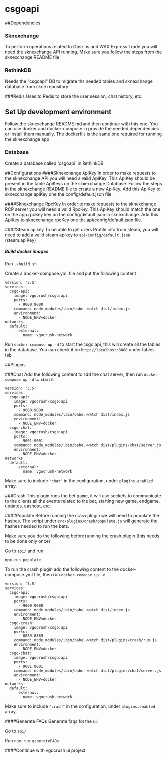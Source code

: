 # csgoapi

##Dependencies

### Sknexchange 
To perform operations related to Opskins and WAX Express Trade you will need the sknexchange API running. Make sure you follow the steps from the sknexchange README file

### RethinkDB
Needs the "csgoapi" DB to migrate the needed tables and sknexchange database from skne repository

###Redis
Uses to Redis to store the user session, chat history, etc.

## Set Up development environment
Follow the sknexchange README.md and then continue with this one.
You can use docker and docker-compose to provide the needed dependencies or install them manually. The dockerfile is the same one required for running the sknexchange app

### Database
Create a database called 'csgoapi' in RethinkDB

##Configurations
####Sknexchange ApiKey
In order to make requests to the sknexchange API you will need a valid ApiKey.
This ApiKey should be present in the table ApiKeys on the sknexchange Database. Follow the steps in the sknexchange README file to create a new ApiKey.
Add this ApiKey to sknexchange.apiKey one the config/default.json file 

####Sknexchange RpcKey
In order to make requests to the sknexchange RCP server you will need a valid RpcKey.
This ApiKey should match the one on the app.rpcKey key on the config/default.json in sknexchange.
Add this ApiKey to sknexchange.rpcKey one the api/config/default.json file.

####Steam apikey
To be able to get users Profile info from steam, you will need to add a valid steam apikey to ```api/config/default.json``` (steam.apiKey)

##### Build docker images
Run ```./build.sh```

Create a docker-compose.yml file and put the following content

```
version: '3.5'
services:
  csgo-api:
    image: vgocrush/csgo:api
    ports:
      - 9000:9000
    command: node_modules/.bin/babel-watch dist/index.js
    environment:
      - NODE_ENV=docker
networks:
  default:
      external:
        name: vgocrush-network
```

Run ```docker-compose up -d``` to start the csgo api, this will create all the tables in the database. You can check it on ```http://localhost:8080``` under tables tab

##Plugins

###Chat
Add the following content to add the chat server, then run ```docker-compose up -d``` to start it
```
version: '3.5'
services:
  csgo-api:
    image: vgocrush/csgo:api
    ports:
      - 9000:9000
    command: node_modules/.bin/babel-watch dist/index.js
    environment:
      - NODE_ENV=docker
  csgo-chat:
    image: vgocrush/csgo:api
    ports:
      - 9001:9001
    command: node_modules/.bin/babel-watch dist/plugins/chat/server.js
    environment:
      - NODE_ENV=docker
networks:
  default:
      external:
        name: vgocrush-network
```
Make sure to include ```"chat"``` in the configuration, under ```plugins.enabled``` array.

###Crash
This plugin runs the bet game, it will use sockets to communicate to the clients all the events related to the bet, starting new game, endgame, updates, cashout, etc.

####Populate
Before running the crash plugin we will need to populate the hashes.
The script under ```src/plugins/crash/populate.js``` will generate the hashes needed to run the bets.

Make sure you do the following before running the crash plugin (this needs to be done only once)

Go to ```api/``` and run
```
npm run populate
```

To run the crash plugin add the following content to the docker-compose.yml file, then run ```docker-compose up -d```
```
version: '3.5'
services:
  csgo-api:
    image: vgocrush/csgo:api
    ports:
      - 9000:9000
    command: node_modules/.bin/babel-watch dist/index.js
    environment:
      - NODE_ENV=docker
  csgo-crash:
    image: vgocrush/csgo:api
    ports:
      - 8889:8889
    command: node_modules/.bin/babel-watch dist/plugins/crash/run.js
    environment:
      - NODE_ENV=docker
  csgo-chat:
    image: vgocrush/csgo:api
    ports:
      - 9001:9001
    command: node_modules/.bin/babel-watch dist/plugins/chat/server.js
    environment:
      - NODE_ENV=docker
networks:
  default:
      external:
        name: vgocrush-network
```
Make sure to include ```"crash"``` in the configuration, under ```plugins.enabled``` array.

####Generate FAQs
Generate faqs for the ui.

Go to ```api/```

Run ```npm run generateFAQs```

 ####Continue with vgocrush ui project